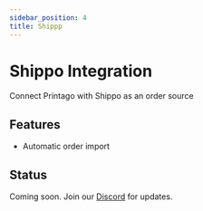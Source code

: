 ```yaml
---
sidebar_position: 4
title: Shippp
---
```


# Shippo Integration

Connect Printago with Shippo as an order source

## Features

- Automatic order import

## Status

Coming soon. Join our [Discord](https://discord.gg/RCFA2u99De) for updates.
